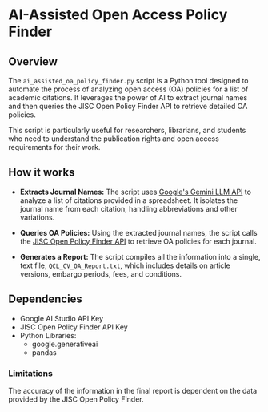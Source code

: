 # AI-Assisted Open Access Policy Finder

## Overview
The `ai_assisted_oa_policy_finder.py` script is a Python tool designed to automate the process of analyzing open access (OA) policies for a list of academic citations. It leverages the power of AI to extract journal names and then queries the JISC Open Policy Finder API to retrieve detailed OA policies.

This script is particularly useful for researchers, librarians, and students who need to understand the publication rights and open access requirements for their work.

## How it works

- **Extracts Journal Names:** The script uses [Google's Gemini LLM API](https://ai.google.dev/gemini-api/docs) to analyze a list of citations provided in a spreadsheet. It isolates the journal name from each citation, handling abbreviations and other variations.

- **Queries OA Policies:** Using the extracted journal names, the script calls the [JISC Open Policy Finder API](https://www.sherpa.ac.uk/api/) to retrieve OA policies for each journal.

- **Generates a Report:** The script compiles all the information into a single, text file, `QCL_CV_OA_Report.txt`, which includes details on article versions, embargo periods, fees, and conditions.

## Dependencies
- Google AI Studio API Key
- JISC Open Policy Finder API Key
- Python Libraries:
    - google.generativeai
    - pandas

### Limitations
The accuracy of the information in the final report is dependent on the data provided by the JISC Open Policy Finder.

